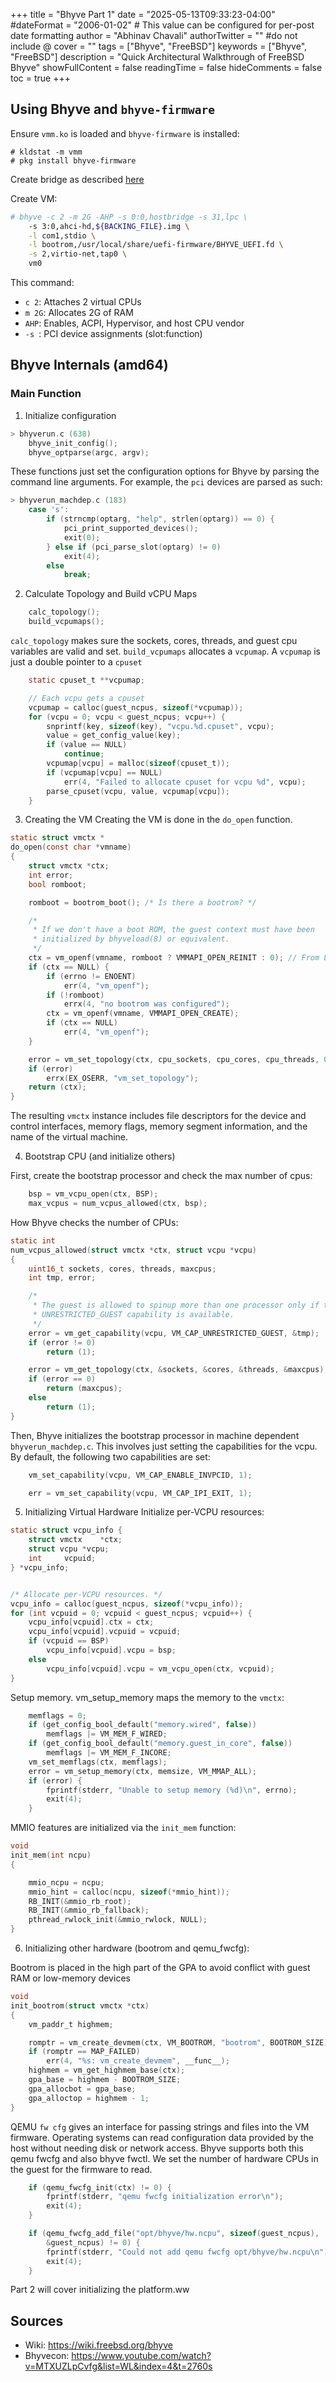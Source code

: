 +++
title = "Bhyve Part 1"
date = "2025-05-13T09:33:23-04:00"
#dateFormat = "2006-01-02" # This value can be configured for per-post date formatting
author = "Abhinav Chavali"
authorTwitter = "" #do not include @
cover = ""
tags = ["Bhyve", "FreeBSD"]
keywords = ["Bhyve", "FreeBSD"]
description = "Quick Architectural Walkthrough of FreeBSD Bhyve"
showFullContent = false
readingTime = false
hideComments = false
toc = true
+++

## Using Bhyve and `bhyve-firmware`

Ensure `vmm.ko` is loaded and `bhyve-firmware` is installed:
```
# kldstat -m vmm
# pkg install bhyve-firmware
```

Create bridge as described [here](https://docs.freebsd.org/en/books/handbook/virtualization/#virtualization-bhyve-prep)

Create VM:
```sh
# bhyve -c 2 -m 2G -AHP -s 0:0,hostbridge -s 31,lpc \
    -s 3:0,ahci-hd,${BACKING_FILE}.img \
    -l com1,stdio \
    -l bootrom,/usr/local/share/uefi-firmware/BHYVE_UEFI.fd \
    -s 2,virtio-net,tap0 \
    vm0
```

This command:
- `c 2`: Attaches 2 virtual CPUs
- `m 2G`: Allocates 2G of RAM
- `AHP`: Enables, ACPI, Hypervisor, and host CPU vendor
- `-s `: PCI device assignments (slot:function)

## Bhyve Internals (amd64)

### Main Function

1. Initialize configuration


```c
> bhyverun.c (638)
	bhyve_init_config();
	bhyve_optparse(argc, argv);
```

These functions just set the configuration options for Bhyve by parsing the command line arguments. For example, the `pci` devices are parsed as such:

```C
> bhyverun_machdep.c (183)
    case 's':
        if (strncmp(optarg, "help", strlen(optarg)) == 0) {
            pci_print_supported_devices();
            exit(0);
        } else if (pci_parse_slot(optarg) != 0)
            exit(4);
        else
            break;
```

2. Calculate Topology and Build vCPU Maps

```C
    calc_topology();
    build_vcpumaps();
```

`calc_topology` makes sure the sockets, cores, threads, and guest cpu variables are valid and set.
`build_vcpumaps` allocates a `vcpumap`. A `vcpumap` is just a double pointer to a `cpuset`

```C
    static cpuset_t **vcpumap;

    // Each vcpu gets a cpuset
	vcpumap = calloc(guest_ncpus, sizeof(*vcpumap));
	for (vcpu = 0; vcpu < guest_ncpus; vcpu++) {
		snprintf(key, sizeof(key), "vcpu.%d.cpuset", vcpu);
		value = get_config_value(key);
		if (value == NULL)
			continue;
		vcpumap[vcpu] = malloc(sizeof(cpuset_t));
		if (vcpumap[vcpu] == NULL)
			err(4, "Failed to allocate cpuset for vcpu %d", vcpu);
		parse_cpuset(vcpu, value, vcpumap[vcpu]);
	}
```

3. Creating the VM
Creating the VM is done in the `do_open` function.

```C
static struct vmctx *
do_open(const char *vmname)
{
	struct vmctx *ctx;
	int error;
	bool romboot;

	romboot = bootrom_boot(); /* Is there a bootrom? */

	/*
	 * If we don't have a boot ROM, the guest context must have been
	 * initialized by bhyveload(8) or equivalent.
	 */
	ctx = vm_openf(vmname, romboot ? VMMAPI_OPEN_REINIT : 0); // From Libvmmapi
	if (ctx == NULL) {
		if (errno != ENOENT)
			err(4, "vm_openf");
		if (!romboot)
			errx(4, "no bootrom was configured");
		ctx = vm_openf(vmname, VMMAPI_OPEN_CREATE);
		if (ctx == NULL)
			err(4, "vm_openf");
	}

	error = vm_set_topology(ctx, cpu_sockets, cpu_cores, cpu_threads, 0); // Set *calculated_topology* in vmm
	if (error)
		errx(EX_OSERR, "vm_set_topology");
	return (ctx);
}

```

The resulting `vmctx` instance includes file descriptors for the device and control interfaces, memory flags, memory segment information, and the name of the virtual machine.

4. Bootstrap CPU (and initialize others)

First, create the bootstrap processor and check the max number of cpus:

```C
	bsp = vm_vcpu_open(ctx, BSP);
	max_vcpus = num_vcpus_allowed(ctx, bsp);
```

How Bhyve checks the number of CPUs: 
```C
static int
num_vcpus_allowed(struct vmctx *ctx, struct vcpu *vcpu)
{
	uint16_t sockets, cores, threads, maxcpus;
	int tmp, error;

	/*
	 * The guest is allowed to spinup more than one processor only if the
	 * UNRESTRICTED_GUEST capability is available.
	 */
	error = vm_get_capability(vcpu, VM_CAP_UNRESTRICTED_GUEST, &tmp);
	if (error != 0)
		return (1);

	error = vm_get_topology(ctx, &sockets, &cores, &threads, &maxcpus);
	if (error == 0)
		return (maxcpus);
	else
		return (1);
}
```

Then, Bhyve initializes the bootstrap processor in machine dependent `bhyverun_machdep.c`. This involves just setting the capabilities for the vcpu. By default, the following two capabilities are set:
```C
	vm_set_capability(vcpu, VM_CAP_ENABLE_INVPCID, 1);

	err = vm_set_capability(vcpu, VM_CAP_IPI_EXIT, 1);
```

5. Initializing Virtual Hardware
Initialize per-VCPU resources:
```C
static struct vcpu_info {
	struct vmctx	*ctx;
	struct vcpu	*vcpu;
	int		vcpuid;
} *vcpu_info;


/* Allocate per-VCPU resources. */
vcpu_info = calloc(guest_ncpus, sizeof(*vcpu_info));
for (int vcpuid = 0; vcpuid < guest_ncpus; vcpuid++) {
    vcpu_info[vcpuid].ctx = ctx;
    vcpu_info[vcpuid].vcpuid = vcpuid;
    if (vcpuid == BSP)
        vcpu_info[vcpuid].vcpu = bsp;
    else
        vcpu_info[vcpuid].vcpu = vm_vcpu_open(ctx, vcpuid);
}
```


Setup memory. vm_setup_memory maps the memory to the `vmctx`:
```C
	memflags = 0;
	if (get_config_bool_default("memory.wired", false))
		memflags |= VM_MEM_F_WIRED;
	if (get_config_bool_default("memory.guest_in_core", false))
		memflags |= VM_MEM_F_INCORE;
	vm_set_memflags(ctx, memflags);
	error = vm_setup_memory(ctx, memsize, VM_MMAP_ALL);
	if (error) {
		fprintf(stderr, "Unable to setup memory (%d)\n", errno);
		exit(4);
	}
```

MMIO features are initialized via the `init_mem` function:
```C
void
init_mem(int ncpu)
{

	mmio_ncpu = ncpu;
	mmio_hint = calloc(ncpu, sizeof(*mmio_hint));
	RB_INIT(&mmio_rb_root);
	RB_INIT(&mmio_rb_fallback);
	pthread_rwlock_init(&mmio_rwlock, NULL);
}
```

6. Initializing other hardware (bootrom and qemu_fwcfg):

Bootrom is placed in the high part of the GPA to avoid conflict with guest RAM or low-memory devices
```C
void
init_bootrom(struct vmctx *ctx)
{
	vm_paddr_t highmem;

	romptr = vm_create_devmem(ctx, VM_BOOTROM, "bootrom", BOOTROM_SIZE);
	if (romptr == MAP_FAILED)
		err(4, "%s: vm_create_devmem", __func__);
	highmem = vm_get_highmem_base(ctx);
	gpa_base = highmem - BOOTROM_SIZE;
	gpa_allocbot = gpa_base;
	gpa_alloctop = highmem - 1;
}
```

QEMU `fw cfg` gives an interface for passing strings and files into the VM firmware. Operating systems can read configuration data provided by the host without needing disk or network access. Bhyve supports both this qemu fwcfg and also bhyve fwctl. We set the number of hardware CPUs in the guest for the firmware to read.

```C
	if (qemu_fwcfg_init(ctx) != 0) {
		fprintf(stderr, "qemu fwcfg initialization error\n");
		exit(4);
	}

	if (qemu_fwcfg_add_file("opt/bhyve/hw.ncpu", sizeof(guest_ncpus),
	    &guest_ncpus) != 0) {
		fprintf(stderr, "Could not add qemu fwcfg opt/bhyve/hw.ncpu\n");
		exit(4);
	}
```

Part 2 will cover initializing the platform.ww



## Sources
- Wiki: https://wiki.freebsd.org/bhyve
- Bhyvecon: https://www.youtube.com/watch?v=MTXUZLpCvfg&list=WL&index=4&t=2760s
